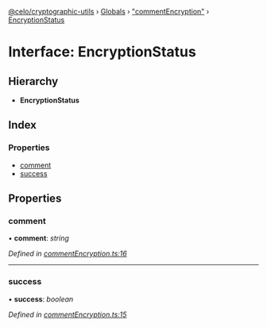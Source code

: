 [@celo/cryptographic-utils](../README.md) › [Globals](../globals.md) › ["commentEncryption"](../modules/_commentencryption_.md) › [EncryptionStatus](_commentencryption_.encryptionstatus.md)

# Interface: EncryptionStatus

## Hierarchy

* **EncryptionStatus**

## Index

### Properties

* [comment](_commentencryption_.encryptionstatus.md#comment)
* [success](_commentencryption_.encryptionstatus.md#success)

## Properties

###  comment

• **comment**: *string*

*Defined in [commentEncryption.ts:16](https://github.com/celo-org/celo-monorepo/blob/master/packages/sdk/cryptographic-utils/src/commentEncryption.ts#L16)*

___

###  success

• **success**: *boolean*

*Defined in [commentEncryption.ts:15](https://github.com/celo-org/celo-monorepo/blob/master/packages/sdk/cryptographic-utils/src/commentEncryption.ts#L15)*
